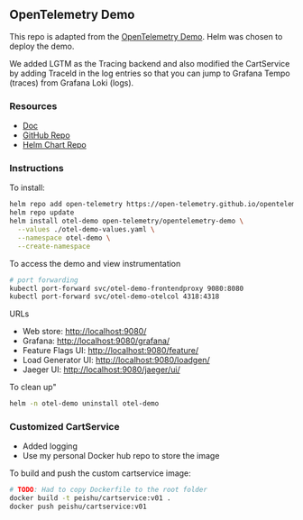 ## OpenTelemetry Demo
This repo is adapted from the [OpenTelemetry Demo](https://github.com/open-telemetry/opentelemetry-demo). Helm was chosen to deploy the demo. 

We added LGTM as the Tracing backend and also modified the CartService by adding TraceId in the log entries so that you can jump to Grafana Tempo (traces) from Grafana Loki (logs).
### Resources
- [Doc](https://opentelemetry.io/docs/demo/kubernetes-deployment/)
- [GitHub Repo](https://github.com/open-telemetry/opentelemetry-demo)
- [Helm Chart Repo](https://github.com/open-telemetry/opentelemetry-helm-charts/tree/main/charts/opentelemetry-demo)


### Instructions
To install:
```sh
helm repo add open-telemetry https://open-telemetry.github.io/opentelemetry-helm-charts
helm repo update
helm install otel-demo open-telemetry/opentelemetry-demo \
  --values ./otel-demo-values.yaml \
  --namespace otel-demo \
  --create-namespace
```

To access the demo and view instrumentation
```sh
# port forwarding 
kubectl port-forward svc/otel-demo-frontendproxy 9080:8080
kubectl port-forward svc/otel-demo-otelcol 4318:4318
```
URLs
- Web store: <http://localhost:9080/>
- Grafana: <http://localhost:9080/grafana/>
- Feature Flags UI: <http://localhost:9080/feature/>
- Load Generator UI: <http://localhost:9080/loadgen/>
- Jaeger UI: <http://localhost:9080/jaeger/ui/>


To clean up"
```sh
helm -n otel-demo uninstall otel-demo
```

### Customized CartService
- Added logging
- Use my personal Docker hub repo to store the image

To build and push the custom cartservice image:
```sh
# TODO: Had to copy Dockerfile to the root folder
docker build -t peishu/cartservice:v01 .
docker push peishu/cartservice:v01
```

